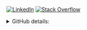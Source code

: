 <p>
    <a href="https://www.linkedin.com/in/dawid-mszanowski" target="_blank"><img alt="LinkedIn" src="https://img.shields.io/badge/-LinkedIn-0077B5?style=flat-square&logo=Linkedin&logoColor=white"></a>
    <a href="https://stackoverflow.com/users/13273250/dawid-mszanowski" target="_blank"><img alt="Stack Overflow" src="https://img.shields.io/badge/-Stack%20Overflow-FE7A16?style=flat-square&logo=Stack-Overflow&logoColor=white"></a>
</p>
<details>
<summary>GitHub details:</summary>
<p>
    <img alt = "GitHub Stats" src="https://github-readme-stats.vercel.app/api?username=mszan&show_icons=true&hide=issues&icon_color=000000&hide_border=true&title_color=5391FE&text_color=555">
    <br>
    <img alt = "Top Language" src="https://github-readme-stats.vercel.app/api/top-langs/?username=mszan&hide=html,&hide_border=true&title_color=5391FE&text_color=555"
</p>
</details>
